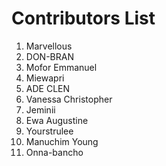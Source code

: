 # Contributors List
1. Marvellous
2. DON-BRAN
3. Mofor Emmanuel
4. Miewapri
5. ADE CLEN
6. Vanessa Christopher 
7. Jeminii
8. Ewa Augustine
9. Yourstrulee
10. Manuchim Young
11. Onna-bancho